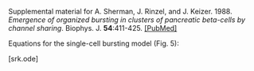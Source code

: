 Supplemental material for A. Sherman, J. Rinzel, and J. Keizer. 1988. *Emergence of organized bursting in clusters of pancreatic beta-cells by channel sharing*. Biophys. J. __54__:411-425.   [[PubMed]](https://pubmed.ncbi.nlm.nih.gov/2850029/) 


Equations for the single-cell bursting model (Fig. 5):

[srk.ode]
